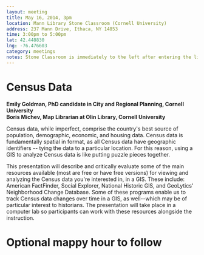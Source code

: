 ```yaml
---
layout: meeting
title: May 16, 2014, 3pm
location: Mann Library Stone Classroom (Cornell University)
address: 237 Mann Drive, Ithaca, NY 14853
time: 3:00pm to 5:00pm
lat: 42.448830
lng: -76.476603
category: meetings
notes: Stone Classroom is immediately to the left after entering the library proper.
---
```


# Census Data

**Emily Goldman, PhD candidate in City and Regional Planning, Cornell University**  
**Boris Michev, Map Librarian at Olin Library, Cornell University**

Census data, while imperfect, comprise the country's best source of population, demographic, economic, and housing data. Census data is fundamentally spatial in format, as all Census data have geographic identifiers -- tying the data to a particular location. For this reason, using a GIS to analyze Census data is like putting puzzle pieces together.

This presentation will describe and critically evaluate some of the main resources available (most are free or have free versions) for viewing and analyzing the Census data you're interested in, in a GIS. These include: American FactFinder, Social Explorer, National Historic GIS, and GeoLytics' Neighborhood Change Database. Some of these programs enable us to track Census data changes over time in a GIS, as well--which may be of particular interest to historians. The presentation will take place in a computer lab so participants can work with these resources alongside the instruction.

# Optional mappy hour to follow


